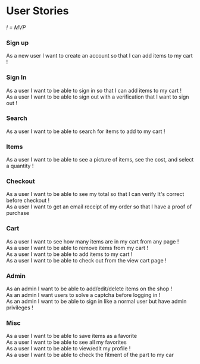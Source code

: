# User Stories

_! = MVP_ 
### Sign up
As a new user I want to create an account so that I can add items to my cart !

### Sign In
As a user I want to be able to sign in so that I can add items to my cart !\
As a user I want to be able to sign out with a verification that I want to sign out !

### Search
As a user I want to be able to search for items to add to my cart !

### Items
As a user I want to be able to see a picture of items, see the cost, and select a quantity !

### Checkout
As a user I want to be able to see my total so that I can verify It's correct before checkout !\
As a user I want to get an email receipt of my order so that I have a proof of purchase

### Cart
As a user I want to see how many items are in my cart from any page !\
As a user I want to be able to remove items from my cart !\
As a user I want to be able to add items to my cart !\
As a user I want to be able to check out from the view cart page !

### Admin
As an admin I want to be able to add/edit/delete items on the shop !\
As an admin I want users to solve a captcha before logging in !\
As an admin I want to be able to sign in like a normal user but have admin privileges !

### Misc
As a user I want to be able to save items as a favorite\
As a user I want to be able to see all my favorites\
As a user I want to be able to view/edit my profile !\
As a user I want to be able to check the fitment of the part to my car